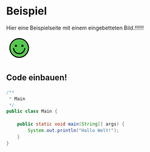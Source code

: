 #  Beispiel
Hier eine Beispielseite mit einem eingebetteten Bild.!!!!!!

![bild](./images/img.png)

## Code einbauen!

```java
/**
 * Main
 */
public class Main {

    public static void main(String[] args) {
        System.out.println("Hallo Welt!");
    }
}
```